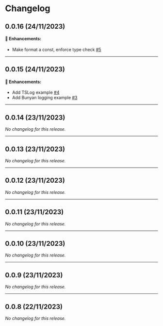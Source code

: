 # Changelog

## 0.0.16 (24/11/2023)

#### 🚀 Enhancements:

- Make format a const, enforce type check [#5](https://github.com/otherguy/elysia-logging/pull/5)

---

## 0.0.15 (24/11/2023)

#### 🚀 Enhancements:

- Add TSLog example [#4](https://github.com/otherguy/elysia-logging/pull/4)
- Add Bunyan logging example [#3](https://github.com/otherguy/elysia-logging/pull/3)

---

## 0.0.14 (23/11/2023)
*No changelog for this release.*

---

## 0.0.13 (23/11/2023)
*No changelog for this release.*

---

## 0.0.12 (23/11/2023)
*No changelog for this release.*

---

## 0.0.11 (23/11/2023)
*No changelog for this release.*

---

## 0.0.10 (23/11/2023)
*No changelog for this release.*

---

## 0.0.9 (23/11/2023)
*No changelog for this release.*

---

## 0.0.8 (22/11/2023)
*No changelog for this release.*
